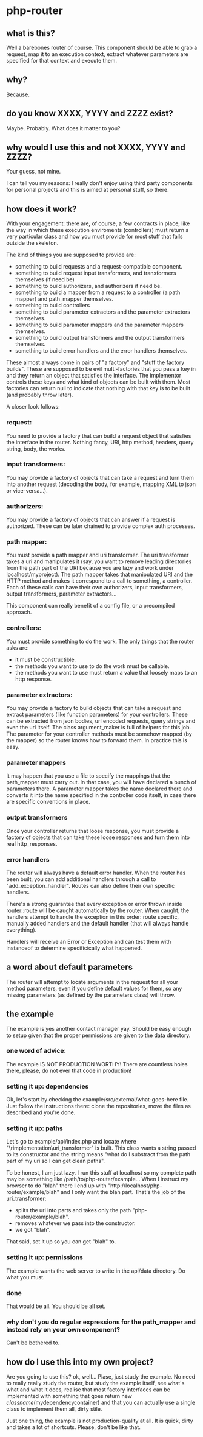# php-router

## what is this?

Well a barebones router of course. This component should be able to grab a request, map it to an execution context, extract whatever parameters are specified for that context and execute them.

## why?

Because.

## do you know XXXX, YYYY and ZZZZ exist?

Maybe. Probably. What does it matter to you?

## why would I use this and not XXXX, YYYY and ZZZZ?

Your guess, not mine.

I can tell you my reasons: I really don't enjoy using third party components for personal projects and this is aimed at personal stuff, so there.

## how does it work?

With your engagement: there are, of course, a few contracts in place, like the way in which these execution enviroments (controllers) must return a very particular class and how you must provide for most stuff that falls outside the skeleton.

The kind of things you are supposed to provide are:

- something to build requests and a request-compatible component.
- something to build request input transformers, and transformers themselves (if need be)
- something to build authorizers, and authorizers if need be.
- something to build a mapper from a request to a controller (a path mapper) and path_mapper themselves.
- something to build controllers
- something to build parameter extractors and the parameter extractors themselves.
- something to build parameter mappers and the parameter mappers themselves.
- something to build output transformers and the output transformers themselves.
- something to build error handlers and the error handlers themselves.

These almost always come in pairs of "a factory" and "stuff the factory builds". These are supposed to be evil multi-factories that you pass a key in and they return an object that satisfies the interface. The implementor controls these keys and what kind of objects can be built with them. Most factories can return null to indicate that nothing with that key is to be built (and probably throw later).

A closer look follows:

### request:

You need to provide a factory that can build a request object that satisfies the interface in the router. Nothing fancy, URI, http method, headers, query string, body, the works.

### input transformers:

You may provide a factory of objects that can take a request and turn them into another request (decoding the body, for example, mapping XML to json or vice-versa...).

### authorizers:

You may provide a factory of objects that can answer if a request is authorized. These can be later chained to provide complex auth processes.

### path mapper:

You must provide a path mapper and uri transformer. The uri transformer takes a uri and manipulates it (say, you want to remove leading directories from the path part of the URI because you are lazy and work under localhost/myproject). The path mapper takes that manipulated URI and the HTTP method and makes it correspond to a call to something, a controller. Each of these calls can have their own authorizers, input transformers, output transformers, parameter extractors...

This component can really benefit of a config file, or a precompiled approach.

### controllers:

You must provide something to do the work. The only things that the router asks are:

- it must be constructible.
- the methods you want to use to do the work must be callable.
- the methods you want to use must return a value that loosely maps to an http response.

### parameter extractors:

You may provide a factory to build objects that can take a request and extract parameters (like function parameters) for your controllers. These can be extracted from json bodies, url encoded requests, query strings and even the uri itself. The class argument_maker is full of helpers for this job. The parameter for your controller methods must be somehow mapped (by the mapper) so the router knows how to forward them. In practice this is easy.

### parameter mappers

It may happen that you use a file to specify the mappings that the path_mapper must carry out. In that case, you will have declared a bunch of parameters there. A parameter mapper takes the name declared there and converts it into the name specified in the controller code itself, in case there are specific conventions in place.

### output transformers

Once your controller returns that loose response, you must provide a factory of objects that can take these loose responses and turn them into real http_responses.

### error handlers

The router will always have a default error handler. When the router has been built, you can add additional handlers through a call to "add_exception_handler". Routes can also define their own specific handlers.

There's a strong guarantee that every exception or error thrown inside router::route will be caught automatically by the router. When caught, the handlers attempt to handle the exception in this order: route specific, manually added handlers and the default handler (that will always handle everything).

Handlers will receive an Error or Exception and can test them with instanceof to determine specificically what happened.

## a word about default parameters

The router will attempt to locate arguments in the request for all your method parameters, even if you define default values for them, so any missing parameters (as defined by the parameters class) will throw.

## the example

The example is yes another contact manager yay. Should be easy enough to setup given that the proper permissions are given to the data directory.

### one word of advice:

The example IS NOT PRODUCTION WORTHY! There are countless holes there, please, do not ever that code in production!

### setting it up: dependencies

Ok, let's start by checking the example/src/external/what-goes-here file. Just follow the instructions there: clone the repositories, move the files as described and you're done.

### setting it up: paths

Let's go to example/api/index.php and locate where "\rimplementation\uri_transformer" is built. This class wants a string passed to its constructor and the string means "what do I substract from the path part of my uri so I can get clean paths".

To be honest, I am just lazy. I run this stuff at localhost so my complete path may be something like /path/to/php-router/example... When I instruct my browser to do "blah" there I end up with "http://localhost/php-router/example/blah" and I only want the blah part. That's the job of the uri_transformer:

- splits the uri into parts and takes only the path "php-router/example/blah".
- removes whatever we pass into the constructor.
- we got "blah".

That said, set it up so you can get "blah" to.

### setting it up: permissions

The example wants the web server to write in the api/data directory. Do what you must.

### done

That would be all. You should be all set.

### why don't you do regular expressions for the path_mapper and instead rely on your own component?

Can't be bothered to.

## how do I use this into my own project?

Are you going to use this? ok, well... Plase, just study the example. No need to really really study the router, but study the example itself, see what's what and what it does, realise that most factory interfaces can be implemented with something that goes return new $classname($mydependencycontainer) and that you can actually use a single class to implement them all, dirty stile.

Just one thing, the example is not production-quality at all. It is quick, dirty and takes a lot of shortcuts. Please, don't be like that.



